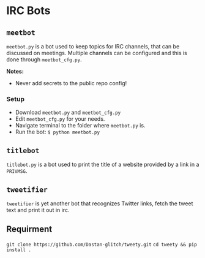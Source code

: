 IRC Bots
========

## `meetbot`

`meetbot.py` is a bot used to keep topics for IRC channels, that can
be discussed on meetings. Multiple channels can be configured and this
is done through `meetbot_cfg.py`.

**Notes:**
* Never add secrets to the public repo config!

### Setup

* Download `meetbot.py` and `meetbot_cfg.py` 
* Edit `meetbot_cfg.py` for your needs.
* Navigate terminal to the folder where `meetbot.py` is.
* Run the bot: `$ python meetbot.py`

## `titlebot`
`titlebot.py` is a bot used to print the title of a website provided by
a link in a `PRIVMSG`.

## `tweetifier`
`tweetifier` is yet another bot that recognizes Twitter links, fetch
the tweet text and print it out in irc.

## Requirment
 `git clone https://github.com/Dastan-glitch/tweety.git`
 `cd tweety && pip install .`
